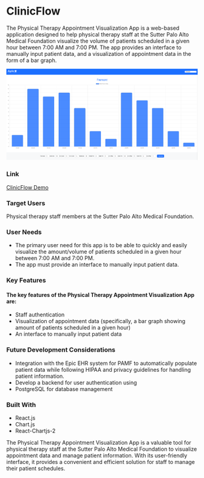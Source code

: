 # ClinicFlow
The Physical Therapy Appointment Visualization App is a web-based application designed to help physical therapy staff at the Sutter Palo Alto Medical Foundation visualize the volume of patients scheduled in a given hour between 7:00 AM and 7:00 PM. The app provides an interface to manually input patient data, and a visualization of appointment data in the form of a bar graph.

![screenshot](./public/screenshot.png)

### Link
[ClinicFlow Demo](https://clinic-flow.netlify.app)

### Target Users
Physical therapy staff members at the Sutter Palo Alto Medical Foundation.

### User Needs
- The primary user need for this app is to be able to quickly and easily visualize the amount/volume of patients scheduled in a given hour between 7:00 AM and 7:00 PM. 
- The app must provide an interface to manually input patient data.

### Key Features
#### The key features of the Physical Therapy Appointment Visualization App are:
- Staff authentication
- Visualization of appointment data (specifically, a bar graph showing amount of patients scheduled in a given hour)
- An interface to manually input patient data

### Future Development Considerations
- Integration with the Epic EHR system for PAMF to automatically populate patient data while following HIPAA and privacy guidelines for handling patient information.
- Develop a backend for user authentication using 
- PostgreSQL for database management

### Built With
- React.js
- Chart.js
- React-Chartjs-2


The Physical Therapy Appointment Visualization App is a valuable tool for physical therapy staff at the Sutter Palo Alto Medical Foundation to visualize appointment data and manage patient information. With its user-friendly interface, it provides a convenient and efficient solution for staff to manage their patient schedules.